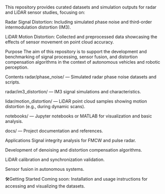 This repository provides curated datasets and simulation outputs for radar and LiDAR sensor studies, focusing on:

Radar Signal Distortion: Including simulated phase noise and third-order intermodulation distortion (IM3).

LiDAR Motion Distortion: Collected and preprocessed data showcasing the effects of sensor movement on point cloud accuracy.

Purpose
The aim of this repository is to support the development and benchmarking of signal processing, sensor fusion, and distortion compensation algorithms in the context of autonomous vehicles and robotic perception.

Contents
radar/phase_noise/ — Simulated radar phase noise datasets and scripts.

radar/im3_distortion/ — IM3 signal simulations and characteristics.

lidar/motion_distortion/ — LiDAR point cloud samples showing motion distortion (e.g., during dynamic scans).

notebooks/ — Jupyter notebooks or MATLAB for visualization and basic analysis.

docs/ — Project documentation and references.

Applications
Signal integrity analysis for FMCW and pulse radar.

Development of denoising and distortion compensation algorithms.

LiDAR calibration and synchronization validation.

Sensor fusion in autonomous systems.

🛠Getting Started
Coming soon: Installation and usage instructions for accessing and visualizing the datasets.
